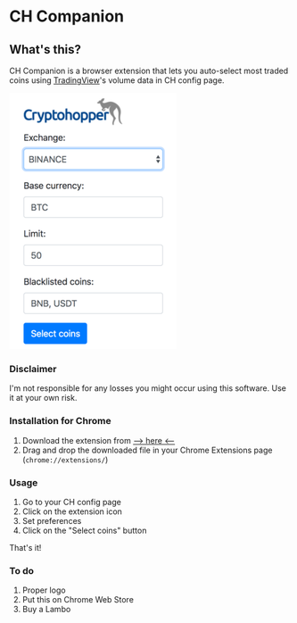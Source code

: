 # CH Companion

## What's this?
CH Companion is a browser extension that lets you auto-select most traded coins using [TradingView](https://www.tradingview.com)'s volume data in CH config page.

![image](screenshot.png?raw=true)

### Disclaimer
I'm not responsible for any losses you might occur using this software. Use it at your own risk.

### Installation for Chrome
1. Download the extension from [--> here <--](https://github.com/matteoantoci/ch-companion/raw/master/build.crx)
1. Drag and drop the downloaded file in your Chrome Extensions page (`chrome://extensions/`)

### Usage
1. Go to your CH config page
1. Click on the extension icon
1. Set preferences
1. Click on the "Select coins" button

That's it!

### To do
1. Proper logo
1. Put this on Chrome Web Store
1. Buy a Lambo
